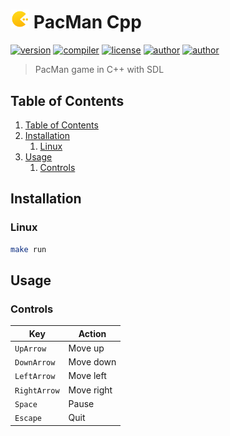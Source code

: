 # <img src="assets/icon.png" alt="icon" width="6%"/> PacMan Cpp

[![version](https://img.shields.io/badge/version-0.0.1-blue.svg)](https://github.com/LosKeeper/PacManCpp)
[![compiler](https://img.shields.io/badge/compiler-g++-red.svg)](https://github.com/LosKeeper/PacManCpp/blob/main/Makefile)
[![license](https://img.shields.io/badge/license-GPL_3.0-yellow.svg)](https://github.com/LosKeeper/PacManCpp/blob/main/LICENSE)
[![author](https://img.shields.io/badge/author-LosKeeper-blue)](https://github.com/LosKeeper)
[![author](https://img.shields.io/badge/author-EthanAndreas-blue)](https://github.com/EthanAndreas)
> PacMan game in C++ with SDL

## Table of Contents

1. [Table of Contents](#table-of-contents)
2. [Installation](#installation)
   1. [Linux](#linux)
3. [Usage](#usage)
   1. [Controls](#controls)

## Installation

### Linux

```bash
make run
```

## Usage

### Controls

| Key          | Action     |
| ------------ | ---------- |
| `UpArrow`    | Move up    |
| `DownArrow`  | Move down  |
| `LeftArrow`  | Move left  |
| `RightArrow` | Move right |
| `Space`      | Pause      |
| `Escape`     | Quit       |
